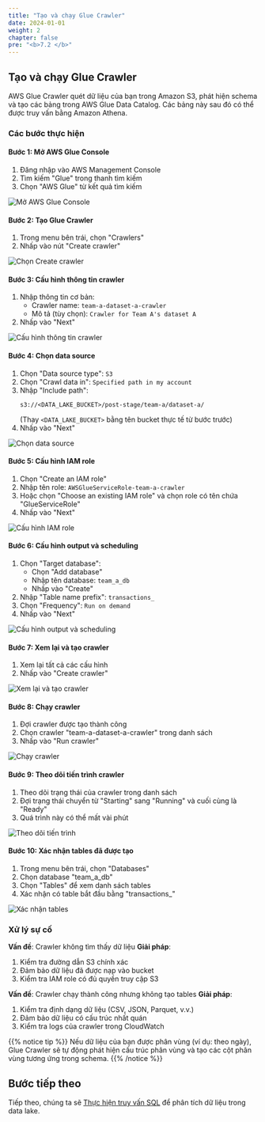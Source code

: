 ```yaml
---
title: "Tạo và chạy Glue Crawler"
date: 2024-01-01
weight: 2
chapter: false
pre: "<b>7.2 </b>"
---
```


## Tạo và chạy Glue Crawler

AWS Glue Crawler quét dữ liệu của bạn trong Amazon S3, phát hiện schema và tạo các bảng trong AWS Glue Data Catalog. Các bảng này sau đó có thể được truy vấn bằng Amazon Athena.

### Các bước thực hiện

#### Bước 1: Mở AWS Glue Console

1. Đăng nhập vào AWS Management Console
2. Tìm kiếm "Glue" trong thanh tìm kiếm
3. Chọn "AWS Glue" từ kết quả tìm kiếm

![Mở AWS Glue Console](../../../../static/images/7/2/7.2.1_open_glue_console.png?width=40pc)

#### Bước 2: Tạo Glue Crawler

1. Trong menu bên trái, chọn "Crawlers"
2. Nhấp vào nút "Create crawler"

![Chọn Create crawler](../../../../static/images/7/2/7.2.2_create_crawler_button.png?width=40pc)

#### Bước 3: Cấu hình thông tin crawler

1. Nhập thông tin cơ bản:
   - Crawler name: `team-a-dataset-a-crawler`
   - Mô tả (tùy chọn): `Crawler for Team A's dataset A`
2. Nhấp vào "Next"

![Cấu hình thông tin crawler](../../../../static/images/7/2/7.2.3_crawler_info.png?width=40pc)

#### Bước 4: Chọn data source

1. Chọn "Data source type": `S3`
2. Chọn "Crawl data in": `Specified path in my account`
3. Nhập "Include path":
   ```
   s3://<DATA_LAKE_BUCKET>/post-stage/team-a/dataset-a/
   ```
   (Thay `<DATA_LAKE_BUCKET>` bằng tên bucket thực tế từ bước trước)
4. Nhấp vào "Next"

![Chọn data source](../../../../static/images/7/2/7.2.4_data_source.png?width=40pc)

#### Bước 5: Cấu hình IAM role

1. Chọn "Create an IAM role"
2. Nhập tên role: `AWSGlueServiceRole-team-a-crawler`
3. Hoặc chọn "Choose an existing IAM role" và chọn role có tên chứa "GlueServiceRole"
4. Nhấp vào "Next"

![Cấu hình IAM role](../../../../static/images/7/2/7.2.5_iam_role.png?width=40pc)

#### Bước 6: Cấu hình output và scheduling

1. Chọn "Target database":
   - Chọn "Add database"
   - Nhập tên database: `team_a_db`
   - Nhấp vào "Create"
2. Nhập "Table name prefix": `transactions_`
3. Chọn "Frequency": `Run on demand`
4. Nhấp vào "Next"

![Cấu hình output và scheduling](../../../../static/images/7/2/7.2.6_output_scheduling.png?width=40pc)

#### Bước 7: Xem lại và tạo crawler

1. Xem lại tất cả các cấu hình
2. Nhấp vào "Create crawler"

![Xem lại và tạo crawler](../../../../static/images/7/2/7.2.7_review_create.png?width=40pc)

#### Bước 8: Chạy crawler

1. Đợi crawler được tạo thành công
2. Chọn crawler "team-a-dataset-a-crawler" trong danh sách
3. Nhấp vào "Run crawler"

![Chạy crawler](../../../../static/images/7/2/7.2.8_run_crawler.png?width=40pc)

#### Bước 9: Theo dõi tiến trình crawler

1. Theo dõi trạng thái của crawler trong danh sách
2. Đợi trạng thái chuyển từ "Starting" sang "Running" và cuối cùng là "Ready"
3. Quá trình này có thể mất vài phút

![Theo dõi tiến trình](../../../../static/images/7/2/7.2.9_monitor_progress.png?width=40pc)

#### Bước 10: Xác nhận tables đã được tạo

1. Trong menu bên trái, chọn "Databases"
2. Chọn database "team_a_db"
3. Chọn "Tables" để xem danh sách tables
4. Xác nhận có table bắt đầu bằng "transactions_"

![Xác nhận tables](../../../../static/images/7/2/7.2.10_verify_tables.png?width=40pc)

### Xử lý sự cố

**Vấn đề**: Crawler không tìm thấy dữ liệu
**Giải pháp**:
1. Kiểm tra đường dẫn S3 chính xác
2. Đảm bảo dữ liệu đã được nạp vào bucket
3. Kiểm tra IAM role có đủ quyền truy cập S3

**Vấn đề**: Crawler chạy thành công nhưng không tạo tables
**Giải pháp**:
1. Kiểm tra định dạng dữ liệu (CSV, JSON, Parquet, v.v.)
2. Đảm bảo dữ liệu có cấu trúc nhất quán
3. Kiểm tra logs của crawler trong CloudWatch

{{% notice tip %}}
Nếu dữ liệu của bạn được phân vùng (ví dụ: theo ngày), Glue Crawler sẽ tự động phát hiện cấu trúc phân vùng và tạo các cột phân vùng tương ứng trong schema.
{{% /notice %}}

## Bước tiếp theo

Tiếp theo, chúng ta sẽ [Thực hiện truy vấn SQL](../3-run-queries) để phân tích dữ liệu trong data lake.